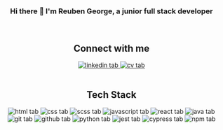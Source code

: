 <div align="center">

  ### Hi there 👋 I'm Reuben George, a junior full stack developer
  <br/>

  ## Connect with me
  <div align="center">
    <a href="https://www.linkedin.com/in/reuben-george-19805014a/" target="_blank">
      <img alt="linkedin tab" src="https://img.shields.io/badge/LinkedIn-0077B5?style=for-the-badge&logo=linkedin&logoColor=white" />
    </a>
    <a href="./assets/docs/reuben-george-cv.pdf" target="_blank">
      <img alt="cv tab" src="https://img.shields.io/badge/Adobe%20Acrobat%20Reader-FFFFFF?style=for-the-badge&logo=adobeacrobatreader&logoColor=EC1C24" />
    </a>
  </div>
  <br/>

  ## Tech Stack
  <div align="center">
  <!-- HTML, CSS, SCSS. JavaScript, REact, Java, Git, GitHub, Python, Jest, Cypress, NPM-->
    <img alt="html tab" src="https://img.shields.io/badge/HTML5-E34F26?style=for-the-badge&logo=html5&logoColor=FFFFFF" />
    <img alt="css tab" src="https://img.shields.io/badge/CSS33-1572B6?style=for-the-badge&logo=css3&logoColor=FFFFFF" />
    <img alt="scss tab" src="https://img.shields.io/badge/SASS-F43059?style=for-the-badge&logo=sass&logoColor=FFFFFF" />
    <img alt="javascript tab" src="https://img.shields.io/badge/JavaScript-F7DF1E?style=for-the-badge&logo=javascript&logoColor=000000" />
    <img alt="react tab" src="https://img.shields.io/badge/React-20232A?style=for-the-badge&logo=react&logoColor=61DAFB" />
    <img alt="java tab" src="https://img.shields.io/badge/Java-E32B2D?style=for-the-badge&logo=java&logoColor=FFFFFF" />
    <img alt="git tab" src="https://img.shields.io/badge/Git-F05032?style=for-the-badge&logo=git&logoColor=FFFFFF" />
    <img alt="github tab" src="https://img.shields.io/badge/GitHub-181717?style=for-the-badge&logo=github&logoColor=FFFFFF" />
    <img alt="python tab" src="https://img.shields.io/badge/Python-F7CA3F?style=for-the-badge&logo=python&logoColor=3776AB" />
    <img alt="jest tab" src="https://img.shields.io/badge/Jest-C21325?style=for-the-badge&logo=jest&logoColor=FFFFFF" />
    <img alt="cypress tab" src="https://img.shields.io/badge/Cypress-17202C?style=for-the-badge&logo=cypress&logoColor=FFFFFF" />
    <img alt="npm tab" src="https://img.shields.io/badge/NPM-CB3837?style=for-the-badge&logo=npm&logoColor=FFFFFF" />
  </div>
  </div>
  <br/>
</div>

<!--
**r7george/r7george** is a ✨ _special_ ✨ repository because its `README.md` (this file) appears on your GitHub profile.

Here are some ideas to get you started:

- 🔭 I’m currently working on ...
- 🌱 I’m currently learning ...
- 👯 I’m looking to collaborate on ...
- 🤔 I’m looking for help with ...
- 💬 Ask me about ...
- 📫 How to reach me: ...
- 😄 Pronouns: ...
- ⚡ Fun fact: ...
-->

